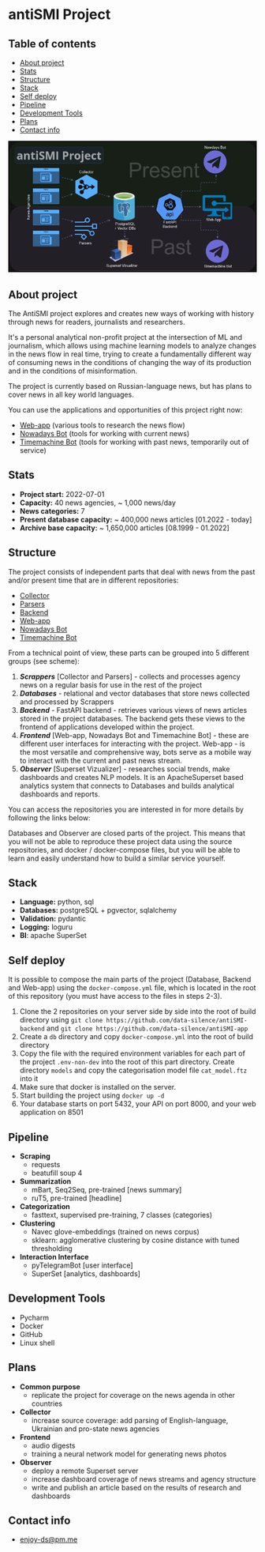 # antiSMI Project


## Table of contents
* [About project](#about-project)
* [Stats](#stats)
* [Structure](#structure)
* [Stack](#stack)
* [Self deploy](#self-deploy)
* [Pipeline](#pipeline)
* [Development Tools](#development-tools)
* [Plans](#plans)
* [Contact info](#contact-info)

![](https://github.com/data-silence/antiSMI-Project/blob/main/img/project.png?raw=true)

## About project

The AntiSMI project explores and creates new ways of working with history through news for readers, journalists and researchers.

It's a personal analytical non-profit project at the intersection of ML and journalism, which allows using machine learning models to analyze changes in the news flow in real time, trying to create a fundamentally different way of consuming news in the conditions of changing the way of its production and in the conditions of misinformation.

The project is currently based on Russian-language news, but has plans to cover news in all key world languages.  


You can use the applications and opportunities of this project right now:
- [Web-app](http://news.data-silence.com) (various tools to research the news flow)
- [Nowadays Bot](https://t.me/antiSMI_bot) (tools for working with current news)
- [Timemachine Bot](https://t.me/time_mashine_bot) (tools for working with past news, temporarily out of service)


## Stats

* **Project start:** 2022-07-01
* **Capacity:** 40 news agencies, ~ 1,000 news/day
* **News categories:** 7
* **Present database capacity:** ~ 400,000 news articles [01.2022 - today]
* **Archive base capacity:** ~ 1,650,000 articles [08.1999 - 01.2022]



## Structure

The project consists of independent parts that deal with news from the past and/or present time that are in different repositories:
* [Collector](https://github.com/data-silence/antiSMI-Collector)
* [Parsers](https://github.com/data-silence/Media-Datasets-Parsers)
* [Backend](https://github.com/data-silence/antiSMI-backend)
* [Web-app](https://github.com/data-silence/antiSMI-app)
* [Nowadays Bot](https://github.com/data-silence/antiSMI-Bot)
* [Timemachine Bot](https://github.com/data-silence/timemachine)

From a technical point of view, these parts can be grouped into 5 different groups (see scheme):

1.  **_Scrappers_** [Collector and Parsers] - collects and processes agency news on a regular basis for use in the rest of the project 
2. **_Databases_** - relational and vector databases that store news collected and processed by Scrappers  
3. **_Backend_** - FastAPI backend - retrieves various views of news articles stored in the project databases. The backend gets these views to the frontend of applications developed within the project. 
4. **_Frontend_** [Web-app, Nowadays Bot and Timemachine Bot] - these are different user interfaces for interacting with the project. Web-app - is the most versatile and comprehensive way, bots serve as a mobile way to interact with the current and past news stream. 
5. **_Observer_** [Superset Vizualizer] - researches social trends, make dashboards and creates NLP models. It is an ApacheSuperset based analytics system that connects to Databases and builds analytical dashboards and reports.

You can access the repositories you are interested in for more details by following the links below: 



Databases and Observer  are closed parts of the project. This means that you will not be able to reproduce these project data using the source repositories, and docker / docker-compose files, but you will be able to learn and easily understand how to build a similar service yourself.   



## Stack

* **Language:** python, sql 
* **Databases:** postgreSQL + pgvector, sqlalchemy
* **Validation:** pydantic
* **Logging:** loguru
* **BI**: apache SuperSet


## Self deploy

It is possible to compose the main parts of the project (Database, Backend and Web-app) using the `docker-compose.yml` file, which is located in the root of this repository
(you must have access to the files in steps 2-3).

1. Clone the 2 repositories on your server side by side into the root of build directory using `git clone https://github.com/data-silence/antiSMI-backend` and `git clone https://github.com/data-silence/antiSMI-app`
2. Create a `db` directory and copy `docker-compose.yml` into the root of build directory   
3. Copy the file with the required environment variables for each part of the project `.env-non-dev` into the root of this part directory. Create directory `models` and copy the categorisation model file `cat_model.ftz` into it
4. Make sure that docker is installed on the server. 
5. Start building the project using `docker up -d`
6. Your database starts on port 5432, your API on port 8000, and your web application on 8501


## Pipeline

- **Scraping**
    - requests
    - beatufill soup 4
- **Summarization**
    - mBart, Seq2Seq, pre-trained [news summary]
    - ruT5, pre-trained [headline]
- **Categorization**
    - fasttext, supervised pre-training, 7 classes (categories)
- **Clustering**
    - Navec glove-embeddings (trained on news corpus)
    - sklearn: agglomerative clustering by cosine distance with tuned thresholding
- **Interaction Interface**
    - pyTelegramBot [user interface]
    - SuperSet [analytics, dashboards]

## Development Tools

- Pycharm
- Docker
- GitHub
- Linux shell


## Plans
- **Common purpose**
    - replicate the project for coverage on the news agenda in other countries
- **Collector**
    - increase source coverage: add parsing of English-language, Ukrainian and pro-state news agencies 
- **Frontend**
    - audio digests
    - training a neural network model for generating news photos
- **Observer**
    - deploy a remote Superset server
    - increase dashboard coverage of news streams and agency structure
    - write and publish an article based on the results of research and dashboards

## Contact info
* enjoy-ds@pm.me
